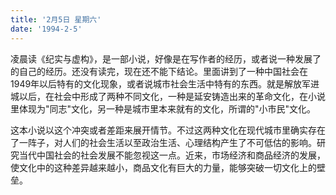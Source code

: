 ```yaml
---
title: '2月5日 星期六'
date: '1994-2-5'
---
```

凌晨读《纪实与虚构》，是一部小说，好像是在写作者的经历，或者说一种发展了的自己的经历。还没有读完，现在还不能下结论。里面讲到了一种中国社会在1949年以后特有的文化现象，或者说城市社会生活中特有的东西。就是解放军进城以后，在社会中形成了两种不同文化，一种是延安铸造出来的革命文化，在小说里体现为"同志"文化，另一种是城市里本来就有的文化，所谓的"小市民"文化。

这本小说以这个冲突或者差距来展开情节。不过这两种文化在现代城市里确实存在了一阵子，对人们的社会生活以至政治生活、心理结构产生了不可低估的影响。研究当代中国社会的社会发展不能忽视这一点。近来，市场经济和商品经济的发展，使文化中的这种差异越来越小，商品文化有巨大的力量，能够突破一切文化上的壁垒。